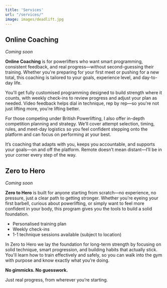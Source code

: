 ```yaml
---
title: 'Services'
url: "/services/"
image: images/deadlift.jpg
---
```


## Online Coaching
*Coming soon*


**Online Coaching** is for powerlifters who want smart programming, consistent feedback, and real progress—without second-guessing their training. Whether you're preparing for your first meet or pushing for a new total, this coaching is tailored to your goals, experience level, and day-to-day life.

You'll get fully customised programming designed to build strength where it counts, with weekly check-ins to review progress and adjust your plan as needed. Video feedback helps dial in technique, rep by rep—so you're not just lifting more, you're lifting better.

For those competing under British Powerlifting, I also offer in-depth competition planning and strategy. We'll cover attempt selection, timing, rules, and meet-day logistics so you feel confident stepping onto the platform and can focus on performing at your best.

It’s coaching that adapts with you, keeps you accountable, and supports your goals—on and off the platform. Remote doesn’t mean distant—I’ll be in your corner every step of the way.


## Zero to Hero
*Coming soon*

**Zero to Hero** is built for anyone starting from scratch—no experience, no pressure, just a clear path to getting stronger. Whether you’re eyeing your first barbell, curious about powerlifting, or simply want to feel more confident in your body, this program gives you the tools to build a solid foundation. 

- Personalised training plan
- Weekly check-ins
- 1-1 technique sessions available (subject to location)

In Zero to Hero we lay the foundation for long-term strength by focusing on solid technique, smart progression, and building habits that actually stick. You'll learn how to train effectively and safely, so you can walk into the gym with purpose and know exactly what you’re doing.

**No gimmicks. No guesswork.** 

Just real progress, from wherever you’re starting.

